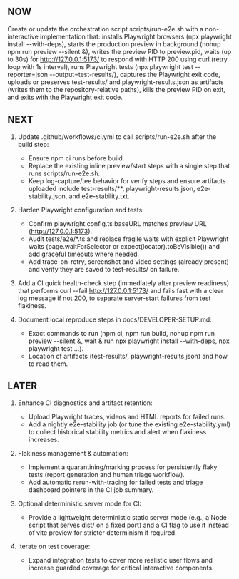## NOW

Create or update the orchestration script scripts/run-e2e.sh with a non-interactive implementation that: installs Playwright browsers (npx playwright install --with-deps), starts the production preview in background (nohup npm run preview --silent &), writes the preview PID to preview.pid, waits (up to 30s) for http://127.0.0.1:5173/ to respond with HTTP 200 using curl (retry loop with 1s interval), runs Playwright tests (npx playwright test --reporter=json --output=test-results/), captures the Playwright exit code, uploads or preserves test-results/ and playwright-results.json as artifacts (writes them to the repository-relative paths), kills the preview PID on exit, and exits with the Playwright exit code.

## NEXT

1. Update .github/workflows/ci.yml to call scripts/run-e2e.sh after the build step:
   - Ensure npm ci runs before build.
   - Replace the existing inline preview/start steps with a single step that runs scripts/run-e2e.sh.
   - Keep log-capture/tee behavior for verify steps and ensure artifacts uploaded include test-results/**, playwright-results.json, e2e-stability.json, and e2e-stability.txt.

2. Harden Playwright configuration and tests:
   - Confirm playwright.config.ts baseURL matches preview URL (http://127.0.0.1:5173).
   - Audit tests/e2e/*.ts and replace fragile waits with explicit Playwright waits (page.waitForSelector or expect(locator).toBeVisible()) and add graceful timeouts where needed.
   - Add trace-on-retry, screenshot and video settings (already present) and verify they are saved to test-results/ on failure.

3. Add a CI quick health-check step (immediately after preview readiness) that performs curl --fail http://127.0.0.1:5173/ and fails fast with a clear log message if not 200, to separate server-start failures from test flakiness.

4. Document local reproduce steps in docs/DEVELOPER-SETUP.md:
   - Exact commands to run (npm ci, npm run build, nohup npm run preview --silent &, wait & run npx playwright install --with-deps, npx playwright test ...).
   - Location of artifacts (test-results/, playwright-results.json) and how to read them.

## LATER

1. Enhance CI diagnostics and artifact retention:
   - Upload Playwright traces, videos and HTML reports for failed runs.
   - Add a nightly e2e-stability job (or tune the existing e2e-stability.yml) to collect historical stability metrics and alert when flakiness increases.

2. Flakiness management & automation:
   - Implement a quarantining/marking process for persistently flaky tests (report generation and human triage workflow).
   - Add automatic rerun-with-tracing for failed tests and triage dashboard pointers in the CI job summary.

3. Optional deterministic server mode for CI:
   - Provide a lightweight deterministic static server mode (e.g., a Node script that serves dist/ on a fixed port) and a CI flag to use it instead of vite preview for stricter determinism if required.

4. Iterate on test coverage:
   - Expand integration tests to cover more realistic user flows and increase guarded coverage for critical interactive components.